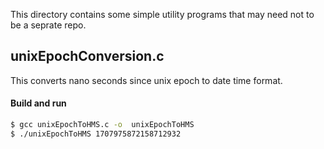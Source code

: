 This directory contains some simple utility programs that may need not to be a seprate repo.

## unixEpochConversion.c
This converts nano seconds since unix epoch to date time format.
#### Build and run
```bash
$ gcc unixEpochToHMS.c -o  unixEpochToHMS
$ ./unixEpochToHMS 1707975872158712932
```
